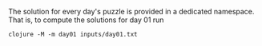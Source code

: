 The solution for every day's puzzle is provided in a dedicated namespace.
That is, to compute the solutions for day 01 run
```
clojure -M -m day01 inputs/day01.txt
```
